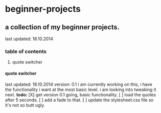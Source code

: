 # beginner-projects

## a collection of my beginner projects.
last updated: 18.10.2014

### table of contents
1. quote switcher


#### quote switcher
last updated: 18.10.2014
version: 0.1
i am currently working on this, i have the functionality i want at the most basic level. i am looking into tweaking it next.
<strong>todo:</strong>
[X] get version 0.1 going, basic functionality.
[ ] load the quotes after 5 seconds.
[ ] add a fade to that.
[ ] update the stylesheet.css file so it's not so butt ugly.
